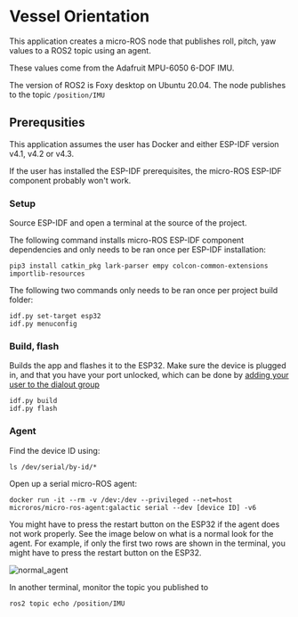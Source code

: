 # Vessel Orientation
This application creates a micro-ROS node that publishes roll, pitch, yaw values to a ROS2 topic using an agent.

These values come from the Adafruit MPU-6050 6-DOF IMU.

The version of ROS2 is Foxy desktop on Ubuntu 20.04. The node publishes to the topic `/position/IMU`

## Prerequsities
This application assumes the user has Docker and either ESP-IDF version v4.1, v4.2 or v4.3.

If the user has installed the ESP-IDF prerequisites, the micro-ROS ESP-IDF component probably won't work.

### Setup
Source ESP-IDF and open a terminal at the source of the project.

The following command installs micro-ROS ESP-IDF component dependencies and only needs to be ran once per ESP-IDF installation:
```
pip3 install catkin_pkg lark-parser empy colcon-common-extensions importlib-resources
```

The following two commands only needs to be ran once per project build folder:
```
idf.py set-target esp32
idf.py menuconfig
```

### Build, flash
Builds the app and flashes it to the ESP32. Make sure the device is plugged in, and that you have your port unlocked, which can be done by [adding your user to the dialout group](https://docs.espressif.com/projects/esp-idf/en/latest/esp32/get-started/establish-serial-connection.html#linux-dialout-group)
```
idf.py build
idf.py flash
```

### Agent

Find the device ID using:
```
ls /dev/serial/by-id/*
```
Open up a serial micro-ROS agent:
```
docker run -it --rm -v /dev:/dev --privileged --net=host microros/micro-ros-agent:galactic serial --dev [device ID] -v6
```
You might have to press the restart button on the ESP32 if the agent does not work properly. See the image below on what is a normal look for the agent. For example, if only the first two rows are shown in the terminal, you might have to press the restart button on the ESP32.

![normal_agent](https://user-images.githubusercontent.com/31732187/141467001-6a39c2ac-4bb9-48d2-903c-675f5fb736d9.png)

In another terminal, monitor the topic you published to
```
ros2 topic echo /position/IMU
```


